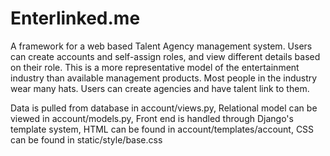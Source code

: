 # Enterlinked.me

A framework for a web based Talent Agency management system. Users can create accounts and self-assign roles, and view different details based on their role. This is a more representative model of the entertainment industry than available management products. Most people in the industry wear many hats. Users can create agencies and have talent link to them.

Data is pulled from database in account/views.py,
Relational model can be viewed in account/models.py,
Front end is handled through Django's template system, HTML can be found in account/templates/account, CSS can be found in static/style/base.css
